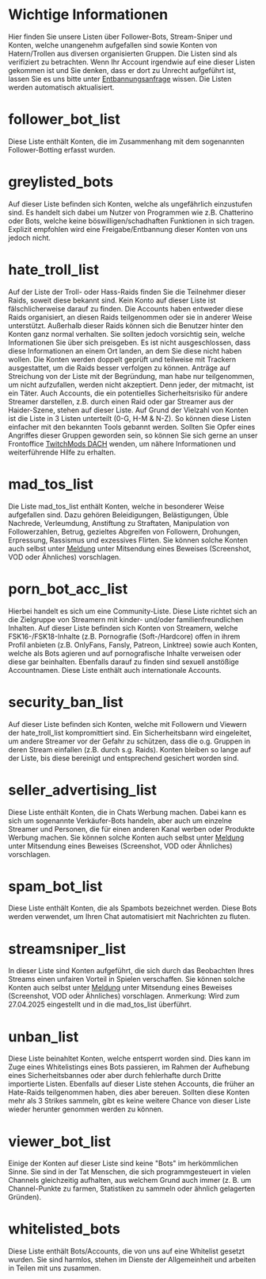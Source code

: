 # Wichtige Informationen
Hier finden Sie unsere Listen über Follower-Bots, Stream-Sniper und Konten, welche unangenehm aufgefallen sind sowie Konten
von Hatern/Trollen aus diversen organisierten Gruppen.
Die Listen sind als verifiziert zu betrachten. Wenn Ihr Account irgendwie auf eine dieser Listen gekommen ist und Sie 
denken, dass er dort zu Unrecht aufgeführt ist, lassen Sie es uns bitte unter [Entbannungsanfrage](mailto:unban@isds.tech) wissen. 
Die Listen werden automatisch aktualisiert. 

# follower_bot_list
Diese Liste enthält Konten, die im Zusammenhang mit dem sogenannten Follower-Botting erfasst wurden.

# greylisted_bots
Auf dieser Liste befinden sich Konten, welche als ungefährlich einzustufen sind. Es handelt sich dabei um Nutzer von Programmen wie z.B. Chatterino oder Bots, welche keine böswilligen/schadhaften Funktionen in sich tragen. Explizit empfohlen wird eine Freigabe/Entbannung dieser Konten von uns jedoch nicht.

# hate_troll_list
Auf der Liste der Troll- oder Hass-Raids finden Sie die Teilnehmer dieser Raids, soweit diese bekannt sind.
Kein Konto auf dieser Liste ist fälschlicherweise darauf zu finden. Die Accounts haben entweder diese Raids organisiert, an diesen Raids teilgenommen
oder sie in anderer Weise unterstützt. Außerhalb dieser Raids können sich die Benutzer hinter den Konten ganz normal verhalten. Sie sollten
jedoch vorsichtig sein, welche Informationen Sie über sich preisgeben. Es ist nicht ausgeschlossen, dass diese Informationen an einem Ort landen,
an dem Sie diese nicht haben wollen. Die Konten werden doppelt geprüft und teilweise mit Trackern ausgestattet, um die Raids besser verfolgen zu können.
Anträge auf Streichung von der Liste mit der Begründung, man habe nur teilgenommen, um nicht aufzufallen, werden nicht akzeptiert. Denn jeder, der mitmacht, ist ein Täter. Auch Accounts, die ein potentielles Sicherheitsrisiko für andere Streamer darstellen, z.B. durch einen Raid oder gar Streamer aus der Haider-Szene, stehen auf dieser Liste.
Auf Grund der Vielzahl von Konten ist die Liste in 3 Listen unterteilt (0-G, H-M & N-Z). So können diese Listen einfacher mit den bekannten Tools gebannt werden.
Sollten Sie Opfer eines Angriffes dieser Gruppen geworden sein, so können Sie sich gerne an unser Frontoffice [TwitchMods DACH](https://discord.gg/e8YgSBeX86) wenden, um nähere Informationen und weiterführende Hilfe zu erhalten.

# mad_tos_list
Die Liste mad_tos_list enthält Konten, welche in besonderer Weise aufgefallen sind. Dazu gehören Beleidigungen, Belästigungen, Üble Nachrede, Verleumdung, Anstiftung zu Straftaten, Manipulation von Followerzahlen, Betrug, gezieltes Abgreifen von Followern, Drohungen, Erpressung, Rassismus und exzessives Flirten. Sie können solche Konten auch selbst unter [Meldung](mailto:github@isds.tech) unter Mitsendung eines Beweises (Screenshot, VOD oder Ähnliches) vorschlagen.

# porn_bot_acc_list
Hierbei handelt es sich um eine Community-Liste. Diese Liste richtet sich an die Zielgruppe von Streamern mit kinder- und/oder familienfreundlichen Inhalten. Auf dieser Liste befinden sich Konten von Streamern, welche FSK16-/FSK18-Inhalte (z.B. Pornografie (Soft-/Hardcore) offen in ihrem Profil anbieten (z.B. OnlyFans, Fansly, Patreon, Linktree) sowie auch Konten, welche als Bots agieren und auf pornografische Inhalte verweisen oder diese gar beinhalten. Ebenfalls darauf zu finden sind sexuell anstößige Accountnamen. Diese Liste enthält auch internationale Accounts.

# security_ban_list
Auf dieser Liste befinden sich Konten, welche mit Followern und Viewern der hate_troll_list kompromittiert sind. Ein Sicherheitsbann wird eingeleitet, um andere Streamer vor der Gefahr zu schützen, dass die o.g. Gruppen in deren Stream einfallen (z.B. durch s.g. Raids). Konten bleiben so lange auf der Liste, bis diese bereinigt und entsprechend gesichert worden sind.

# seller_advertising_list
Diese Liste enthält Konten, die in Chats Werbung machen. Dabei kann es sich um sogenannte Verkäufer-Bots handeln, aber auch um einzelne Streamer
und Personen, die für einen anderen Kanal werben oder Produkte Werbung machen.
Sie können solche Konten auch selbst unter [Meldung](mailto:github@isds.tech) unter Mitsendung eines Beweises (Screenshot, VOD oder Ähnliches) vorschlagen.

# spam_bot_list
Diese Liste enthält Konten, die als Spambots bezeichnet werden. Diese Bots werden verwendet, um Ihren Chat automatisiert mit Nachrichten zu fluten.

# streamsniper_list
In dieser Liste sind Konten aufgeführt, die sich durch das Beobachten Ihres Streams einen unfairen Vorteil in Spielen verschaffen.
Sie können solche Konten auch selbst unter [Meldung](mailto:github@isds.tech) unter Mitsendung eines Beweises (Screenshot, VOD oder Ähnliches) vorschlagen.
Anmerkung: Wird zum 27.04.2025 eingestellt und in die mad_tos_list überführt.

# unban_list
Diese Liste beinahltet Konten, welche entsperrt worden sind. Dies kann im Zuge eines Whitelistings eines Bots passieren, im Rahmen der Aufhebung eines Sicherheitsbannes oder aber durch fehlerhafte durch Dritte importierte Listen. Ebenfalls auf dieser Liste stehen Accounts, die früher an Hate-Raids teilgenommen haben, dies aber bereuen. Sollten diese Konten mehr als 3 Strikes sammeln, gibt es keine weitere Chance von dieser Liste wieder herunter genommen werden zu können.

# viewer_bot_list
Einige der Konten auf dieser Liste sind keine "Bots" im herkömmlichen Sinne. Sie sind in der Tat Menschen, die sich programmgesteuert in vielen Channels gleichzeitig aufhalten, aus welchem Grund auch immer (z. B. um Channel-Punkte zu farmen, Statistiken zu sammeln oder ähnlich gelagerten Gründen).

# whitelisted_bots
Diese Liste enthält Bots/Accounts, die von uns auf eine Whitelist gesetzt wurden. Sie sind harmlos, stehen im Dienste der Allgemeinheit und arbeiten in Teilen mit uns zusammen.
